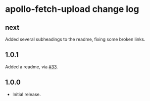 # apollo-fetch-upload change log

## next

Added several subheadings to the readme, fixing some broken links.

## 1.0.1

Added a readme, via [#33](https://github.com/apollographql/apollo-fetch/pull/33).

## 1.0.0

- Initial release.
